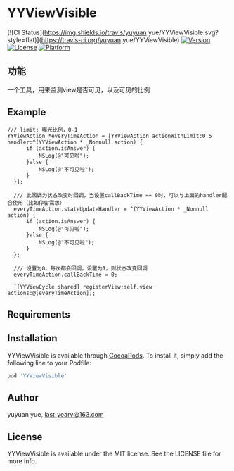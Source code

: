 # YYViewVisible

[![CI Status](https://img.shields.io/travis/yuyuan yue/YYViewVisible.svg?style=flat)](https://travis-ci.org/yuyuan yue/YYViewVisible)
[![Version](https://img.shields.io/cocoapods/v/YYViewVisible.svg?style=flat)](https://cocoapods.org/pods/YYViewVisible)
[![License](https://img.shields.io/cocoapods/l/YYViewVisible.svg?style=flat)](https://cocoapods.org/pods/YYViewVisible)
[![Platform](https://img.shields.io/cocoapods/p/YYViewVisible.svg?style=flat)](https://cocoapods.org/pods/YYViewVisible)


## 功能
一个工具，用来监测view是否可见，以及可见的比例


## Example
```
/// limit: 曝光比例，0-1
YYViewAction *everyTimeAction = [YYViewAction actionWithLimit:0.5 handler:^(YYViewAction * _Nonnull action) {
      if (action.isAnswer) {
          NSLog(@"可见啦");
      }else {
          NSLog(@"不可见啦");
      }
  }];

  /// 此回调为状态改变时回调，当设置callBackTime == 0时，可以与上面的handler配合使用（比如停留需求）
  everyTimeAction.stateUpdateHandler = ^(YYViewAction * _Nonnull action) {
      if (action.isAnswer) {
          NSLog(@"可见啦");
      }else {
          NSLog(@"不可见啦");
      }
  };

  /// 设置为0，每次都会回调，设置为1，则状态改变回调
  everyTimeAction.callBackTime = 0;

  [[YYViewCycle shared] registerView:self.view actions:@[everyTimeAction]];
```



## Requirements

## Installation

YYViewVisible is available through [CocoaPods](https://cocoapods.org). To install
it, simply add the following line to your Podfile:

```ruby
pod 'YYViewVisible'
```

## Author

yuyuan yue, last_yearv@163.com

## License

YYViewVisible is available under the MIT license. See the LICENSE file for more info.
